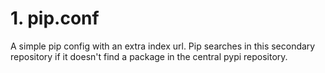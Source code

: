 # 1. pip.conf

A simple pip config with an extra index url. Pip searches in this secondary repository if it doesn't find 
a package in the central pypi repository.

